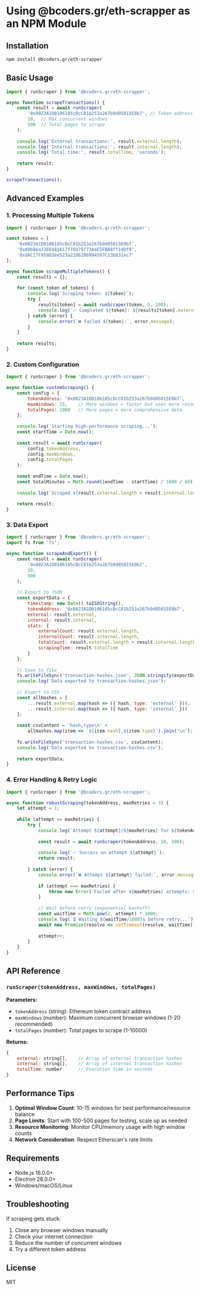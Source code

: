 # Using @bcoders.gr/eth-scrapper as an NPM Module

## Installation

```bash
npm install @bcoders.gr/eth-scrapper
```

## Basic Usage

```javascript
import { runScraper } from '@bcoders.gr/eth-scrapper';

async function scrapeTransactions() {
    const result = await runScraper(
        '0x0023A1D0106185cBcC81b253a267b9d05015E0b7', // Token address
        10,  // Max concurrent windows
        500  // Total pages to scrape
    );
    
    console.log('External transactions:', result.external.length);
    console.log('Internal transactions:', result.internal.length);
    console.log('Total time:', result.totalTime, 'seconds');
    
    return result;
}

scrapeTransactions();
```

## Advanced Examples

### 1. Processing Multiple Tokens

```javascript
import { runScraper } from '@bcoders.gr/eth-scrapper';

const tokens = [
    '0x0023A1D0106185cBcC81b253a267b9d05015E0b7',
    '0xA0b86a33E6441617f70d75f73A4E5FBA8ff14Df9',
    '0xdAC17F958D2ee523a2206206994597C13D831ec7'
];

async function scrapeMultipleTokens() {
    const results = {};
    
    for (const token of tokens) {
        console.log(`Scraping token: ${token}`);
        try {
            results[token] = await runScraper(token, 5, 100);
            console.log(`✅ Completed ${token}: ${results[token].external.length + results[token].internal.length} transactions`);
        } catch (error) {
            console.error(`❌ Failed ${token}:`, error.message);
        }
    }
    
    return results;
}
```

### 2. Custom Configuration

```javascript
import { runScraper } from '@bcoders.gr/eth-scrapper';

async function customScraping() {
    const config = {
        tokenAddress: '0x0023A1D0106185cBcC81b253a267b9d05015E0b7',
        maxWindows: 15,    // More windows = faster but uses more resources
        totalPages: 1000   // More pages = more comprehensive data
    };
    
    console.log('Starting high-performance scraping...');
    const startTime = Date.now();
    
    const result = await runScraper(
        config.tokenAddress,
        config.maxWindows,
        config.totalPages
    );
    
    const endTime = Date.now();
    const totalMinutes = Math.round((endTime - startTime) / 1000 / 60);
    
    console.log(`Scraped ${result.external.length + result.internal.length} transactions in ${totalMinutes} minutes`);
    
    return result;
}
```

### 3. Data Export

```javascript
import { runScraper } from '@bcoders.gr/eth-scrapper';
import fs from 'fs';

async function scrapeAndExport() {
    const result = await runScraper(
        '0x0023A1D0106185cBcC81b253a267b9d05015E0b7',
        10,
        500
    );
    
    // Export to JSON
    const exportData = {
        timestamp: new Date().toISOString(),
        tokenAddress: '0x0023A1D0106185cBcC81b253a267b9d05015E0b7',
        external: result.external,
        internal: result.internal,
        stats: {
            externalCount: result.external.length,
            internalCount: result.internal.length,
            totalCount: result.external.length + result.internal.length,
            scrapingTime: result.totalTime
        }
    };
    
    // Save to file
    fs.writeFileSync('transaction-hashes.json', JSON.stringify(exportData, null, 2));
    console.log('Data exported to transaction-hashes.json');
    
    // Export to CSV
    const allHashes = [
        ...result.external.map(hash => ({ hash, type: 'external' })),
        ...result.internal.map(hash => ({ hash, type: 'internal' }))
    ];
    
    const csvContent = 'hash,type\n' + 
        allHashes.map(item => `${item.hash},${item.type}`).join('\n');
    
    fs.writeFileSync('transaction-hashes.csv', csvContent);
    console.log('Data exported to transaction-hashes.csv');
    
    return exportData;
}
```

### 4. Error Handling & Retry Logic

```javascript
import { runScraper } from '@bcoders.gr/eth-scrapper';

async function robustScraping(tokenAddress, maxRetries = 3) {
    let attempt = 1;
    
    while (attempt <= maxRetries) {
        try {
            console.log(`Attempt ${attempt}/${maxRetries} for ${tokenAddress}`);
            
            const result = await runScraper(tokenAddress, 10, 500);
            
            console.log(`✅ Success on attempt ${attempt}`);
            return result;
            
        } catch (error) {
            console.error(`❌ Attempt ${attempt} failed:`, error.message);
            
            if (attempt === maxRetries) {
                throw new Error(`Failed after ${maxRetries} attempts: ${error.message}`);
            }
            
            // Wait before retry (exponential backoff)
            const waitTime = Math.pow(2, attempt) * 1000;
            console.log(`⏳ Waiting ${waitTime/1000}s before retry...`);
            await new Promise(resolve => setTimeout(resolve, waitTime));
            
            attempt++;
        }
    }
}
```

## API Reference

### `runScraper(tokenAddress, maxWindows, totalPages)`

**Parameters:**
- `tokenAddress` (string): Ethereum token contract address
- `maxWindows` (number): Maximum concurrent browser windows (1-20 recommended)
- `totalPages` (number): Total pages to scrape (1-10000)

**Returns:**
```javascript
{
    external: string[],    // Array of external transaction hashes
    internal: string[],    // Array of internal transaction hashes  
    totalTime: number      // Execution time in seconds
}
```

## Performance Tips

1. **Optimal Window Count**: 10-15 windows for best performance/resource balance
2. **Page Limits**: Start with 100-500 pages for testing, scale up as needed
3. **Resource Monitoring**: Monitor CPU/memory usage with high window counts
4. **Network Consideration**: Respect Etherscan's rate limits

## Requirements

- Node.js 16.0.0+
- Electron 28.0.0+
- Windows/macOS/Linux

## Troubleshooting

If scraping gets stuck:
1. Close any browser windows manually
2. Check your internet connection
3. Reduce the number of concurrent windows
4. Try a different token address

## License

MIT
